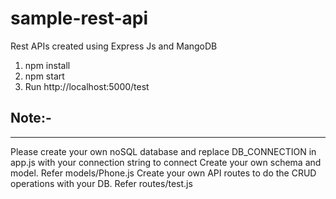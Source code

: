 # sample-rest-api
Rest APIs created using Express Js and MangoDB

1) npm install
2) npm start
3) Run http://localhost:5000/test

**Note:-**
------------
------------
Please create your own noSQL database and replace DB_CONNECTION in app.js with your connection string to connect
Create your own schema and model. Refer models/Phone.js
Create your own API routes to do the CRUD operations with your DB. Refer routes/test.js

